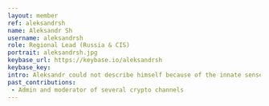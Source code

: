 ```yaml
---
layout: member
ref: aleksandrsh
name: Aleksandr Sh
username: aleksandrsh
role: Regional Lead (Russia & CIS)
portrait: aleksandrsh.jpg
keybase_url: https://keybase.io/aleksandrsh
keybase_key: 
intro: Aleksandr could not describe himself because of the innate sense of modesty. Nevertheless, he entered the cryptoindustry in 2017 and seems to remain in it forever.
past_contributions:
 - Admin and moderator of several crypto channels
---
```

